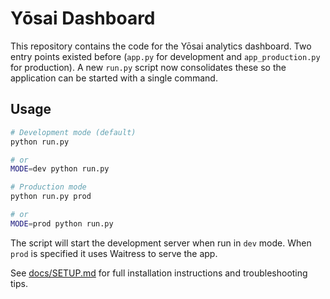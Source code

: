 # Yōsai Dashboard

This repository contains the code for the Yōsai analytics dashboard.  Two entry points existed before (`app.py` for development and `app_production.py` for production).  A new `run.py` script now consolidates these so the application can be started with a single command.

## Usage

```bash
# Development mode (default)
python run.py

# or
MODE=dev python run.py

# Production mode
python run.py prod

# or
MODE=prod python run.py
```

The script will start the development server when run in `dev` mode.  When `prod` is specified it uses Waitress to serve the app.

See [docs/SETUP.md](docs/SETUP.md) for full installation instructions and troubleshooting tips.
